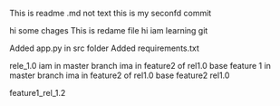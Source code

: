 This is readme .md not text
this is my seconfd commit

hi some chages
This is redame file
hi iam learning git

Added app.py in src folder
Added requirements.txt 

rele_1.0
iam in master branch
ima in feature2 of rel1.0
base feature 1 in master branch
ima in feature2 of rel1.0
base feature2 rel1.0

feature1_rel_1.2